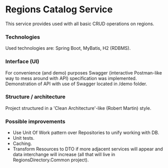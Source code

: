 # Regions Catalog Service

This service provides used with all basic CRUD operations on regions.

### Technologies
Used technologies are: Spring Boot, MyBatis, H2 (RDBMS).

### Interface (UI)
For convenience (and demo) purposes Swagger (interactive Postman-like way to mess around with API) specification was implemented. Demonstration of API with use of Swagger located in /demo folder.

### Structure / architecture
Project structured in a 'Clean Architecture'-like (Robert Martin) style.

### Possible improvements
- Use Unit Of Work pattern over Repositories to unify working with DB.
- Unit tests.
- Caching.
- Transform Resources to DTO if more adjacent services will appear and data interchange will increase (all that will live in RegionsDirectory.Common project).